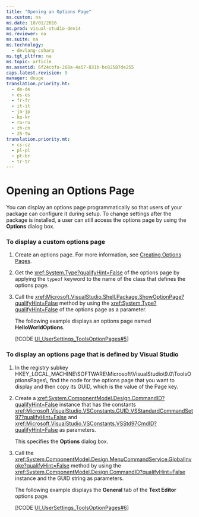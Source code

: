 ```yaml
---
title: "Opening an Options Page"
ms.custom: na
ms.date: 10/01/2016
ms.prod: visual-studio-dev14
ms.reviewer: na
ms.suite: na
ms.technology: 
  - devlang-csharp
ms.tgt_pltfrm: na
ms.topic: article
ms.assetid: 6f24cbfa-288a-4a57-831b-bc82587de255
caps.latest.revision: 9
manager: douge
translation.priority.ht: 
  - de-de
  - es-es
  - fr-fr
  - it-it
  - ja-jp
  - ko-kr
  - ru-ru
  - zh-cn
  - zh-tw
translation.priority.mt: 
  - cs-cz
  - pl-pl
  - pt-br
  - tr-tr
---
```

# Opening an Options Page
You can display an options page programmatically so that users of your package can configure it during setup. To change settings after the package is installed, a user can still access the options page by using the **Options** dialog box.  
  
### To display a custom options page  
  
1.  Create an options page. For more information, see [Creating Options Pages](../Topic/Creating%20Options%20Pages.md).  
  
2.  Get the <xref:System.Type?qualifyHint=False> of the options page by applying the `typeof` keyword to the name of the class that defines the options page.  
  
3.  Call the <xref:Microsoft.VisualStudio.Shell.Package.ShowOptionPage?qualifyHint=False> method by using the <xref:System.Type?qualifyHint=False> of the options page as a parameter.  
  
     The following example displays an options page named **HelloWorldOptions**.  
  
     [!CODE [UI_UserSettings_ToolsOptionPages#5](../CodeSnippet/VS_Snippets_VSSDK/ui_usersettings_toolsoptionpages#5)]  
  
### To display an options page that is defined by Visual Studio  
  
1.  In the registry subkey HKEY_LOCAL_MACHINE\SOFTWARE\Microsoft\VisualStudio\9.0\ToolsOptionsPages\\, find the node for the options page that you want to display and then copy its GUID, which is the value of the Page key.  
  
2.  Create a <xref:System.ComponentModel.Design.CommandID?qualifyHint=False> instance that has the constants <xref:Microsoft.VisualStudio.VSConstants.GUID_VSStandardCommandSet97?qualifyHint=False> and <xref:Microsoft.VisualStudio.VSConstants.VSStd97CmdID?qualifyHint=False> as parameters.  
  
     This specifies the **Options** dialog box.  
  
3.  Call the <xref:System.ComponentModel.Design.MenuCommandService.GlobalInvoke?qualifyHint=False> method by using the <xref:System.ComponentModel.Design.CommandID?qualifyHint=False> instance and the GUID string as parameters.  
  
     The following example displays the **General** tab of the **Text Editor** options page.  
  
     [!CODE [UI_UserSettings_ToolsOptionPages#6](../CodeSnippet/VS_Snippets_VSSDK/ui_usersettings_toolsoptionpages#6)]